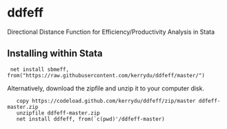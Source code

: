 # ddfeff
 Directional Distance Function for Efficiency/Productivity Analysis in Stata
 
 ## Installing within Stata
 
```
 net install sbmeff, from("https://raw.githubusercontent.com/kerrydu/ddfeff/master/")
```

 Alternatively, download the zipfile and unzip it to your computer disk. 
```
   copy https://codeload.github.com/kerrydu/ddfeff/zip/master ddfeff-master.zip
   unzipfile ddfeff-master.zip
   net install ddfeff, from(`c(pwd)'/ddfeff-master)
```